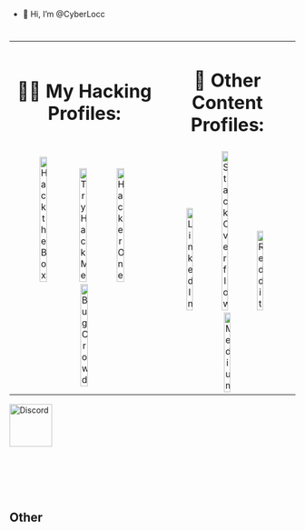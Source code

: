 - 👋 Hi, I’m @CyberLocc
<h1></h1>



<table>
<tr>
<th align="center">
<h1> 
👨‍💻 My Hacking Profiles:
</h1>
</th>
<th align="center">
<h1> 
📖 Other Content Profiles:
</h1>
</th>
</tr>
<tr>
<td align="center">
<!-- Column 1 -->
<a href="https://app.hackthebox.com/profile/1577673"><img alt="Hack the Box" width="23%" src="https://cdn.simpleicons.org/hackthebox" /></a>
&nbsp;&nbsp;<a href="https://tryhackme.com/p/CyberLocc"><img alt="Try Hack Me" width="23%" src="https://cdn.simpleicons.org/tryhackme" /></a>
&nbsp;<a href="https://hackerone.com/cyberlocc?type=user"><img alt="HackerOne" width="23%" src="https://cdn.simpleicons.org/hackerone" /></a>
&nbsp;<a href="https://bugcrowd.com/CyberLocc"><img alt="BugCrowd" width="23%" src="https://cdn.simpleicons.org/bugcrowd" /></a>
</td>
<td align="center">
<a href="https://www.linkedin.com/in/francisskibicki/"><img alt="LinkedIn" width="22%" src="https://cdn.simpleicons.org/linkedin" /></a>
&nbsp;&nbsp;<a href="https://stackoverflow.com/users/12873617/cyber-locc?tab=summary"><img alt="Stack Overflow" width="22%" src="https://cdn.simpleicons.org/stackoverflow" /></a>
&nbsp;&nbsp;<a href="https://www.reddit.com/user/Cyberlocc/"><img alt="Reddit" width="22%" src="https://cdn.simpleicons.org/reddit" /></a>
&nbsp;<a href="https://medium.com/@cyberlocc"><img alt="Medium" width="22%" src="https://cdn.simpleicons.org/medium" /></a>
</td>
</tr>
</table>


<a href="discordapp.com/users/310633454712782848"><img alt="Discord" width="75px" src="https://cdn.simpleicons.org/discord" /></a>
<br><br>


<br><br><br>

<h2>Other</h2>



[hackthebox]: https://app.hackthebox.com/profile/1577673
[tryhackme]: https://tryhackme.com/p/CyberLocc
[hackerone]: https://hackerone.com/cyberlocc?type=user
[bugcrowd]: https://bugcrowd.com/CyberLocc
[linkedin]: [https://linkedin.com/in/joshmadakor](https://www.linkedin.com/in/francisskibicki/)
[discord]: discordapp.com/users/310633454712782848
[reddit]: https://www.reddit.com/user/Cyberlocc/
[Medium]: https://medium.com/@cyberlocc
<!--
**CyberLocc/CyberLocc** is a ✨ _special_ ✨ repository because its `README.md` (this file) appears on your GitHub profile.
- 🔭 I’m currently working on ...
- 🌱 I’m currently learning ...
- 👯 I’m looking to collaborate on ...
- 🤔 I’m looking for help with ...
- 💬 Ask me about ...
- 📫 How to reach me: ...
- 😄 Pronouns: ...
- ⚡ Fun fact: ...
[twitter]: https://twitter.com/joshmadakor
[youtube]: https://www.youtube.com/c/joshmadakor
[instagram]: https://www.instagram.com/joshmadakor/
-->
